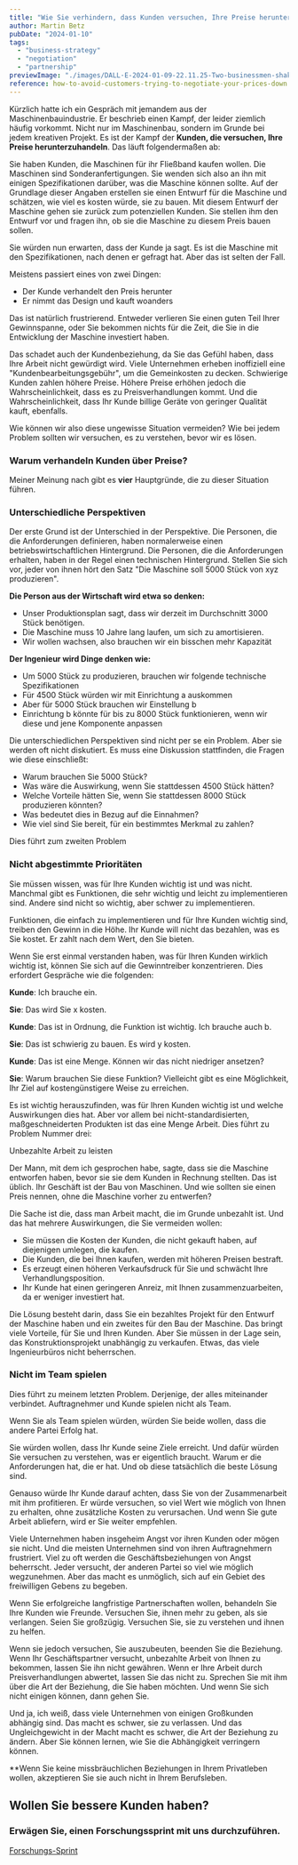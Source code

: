 ```yaml
---
title: "Wie Sie verhindern, dass Kunden versuchen, Ihre Preise herunterzuhandeln"
author: Martin Betz
pubDate: "2024-01-10"
tags:
  - "business-strategy"
  - "negotiation"
  - "partnership"
previewImage: "./images/DALL·E-2024-01-09-22.11.25-Two-businessmen-shaking-hands-symbolizing-their-good-business-partnership.-The-image-is-in-a-watercolor-and-geometric-style-featuring-colors-of-blue.png"
reference: how-to-avoid-customers-trying-to-negotiate-your-prices-down
---
```


Kürzlich hatte ich ein Gespräch mit jemandem aus der Maschinenbauindustrie. Er beschrieb einen Kampf, der leider ziemlich häufig vorkommt. Nicht nur im Maschinenbau, sondern im Grunde bei jedem kreativen Projekt. Es ist der Kampf der **Kunden, die versuchen, Ihre Preise herunterzuhandeln**. Das läuft folgendermaßen ab:

Sie haben Kunden, die Maschinen für ihr Fließband kaufen wollen. Die Maschinen sind Sonderanfertigungen. Sie wenden sich also an ihn mit einigen Spezifikationen darüber, was die Maschine können sollte. Auf der Grundlage dieser Angaben erstellen sie einen Entwurf für die Maschine und schätzen, wie viel es kosten würde, sie zu bauen. Mit diesem Entwurf der Maschine gehen sie zurück zum potenziellen Kunden. Sie stellen ihm den Entwurf vor und fragen ihn, ob sie die Maschine zu diesem Preis bauen sollen.

 Sie würden nun erwarten, dass der Kunde ja sagt. Es ist die Maschine mit den Spezifikationen, nach denen er gefragt hat. Aber das ist selten der Fall.

 Meistens passiert eines von zwei Dingen:

- Der Kunde verhandelt den Preis herunter
- Er nimmt das Design und kauft woanders

Das ist natürlich frustrierend. Entweder verlieren Sie einen guten Teil Ihrer Gewinnspanne, oder Sie bekommen nichts für die Zeit, die Sie in die Entwicklung der Maschine investiert haben.

 Das schadet auch der Kundenbeziehung, da Sie das Gefühl haben, dass Ihre Arbeit nicht gewürdigt wird. Viele Unternehmen erheben inoffiziell eine "Kundenbearbeitungsgebühr", um die Gemeinkosten zu decken. Schwierige Kunden zahlen höhere Preise. Höhere Preise erhöhen jedoch die Wahrscheinlichkeit, dass es zu Preisverhandlungen kommt. Und die Wahrscheinlichkeit, dass Ihr Kunde billige Geräte von geringer Qualität kauft, ebenfalls.

Wie können wir also diese ungewisse Situation vermeiden? Wie bei jedem Problem sollten wir versuchen, es zu verstehen, bevor wir es lösen.

### Warum verhandeln Kunden über Preise?

Meiner Meinung nach gibt es **vier** Hauptgründe, die zu dieser Situation führen.

### Unterschiedliche Perspektiven

Der erste Grund ist der Unterschied in der Perspektive. Die Personen, die die Anforderungen definieren, haben normalerweise einen betriebswirtschaftlichen Hintergrund. Die Personen, die die Anforderungen erhalten, haben in der Regel einen technischen Hintergrund. Stellen Sie sich vor, jeder von ihnen hört den Satz "Die Maschine soll 5000 Stück von xyz produzieren".

 **Die Person aus der Wirtschaft wird etwa so denken:**

- Unser Produktionsplan sagt, dass wir derzeit im Durchschnitt 3000 Stück benötigen.
- Die Maschine muss 10 Jahre lang laufen, um sich zu amortisieren.
- Wir wollen wachsen, also brauchen wir ein bisschen mehr Kapazität

**Der Ingenieur wird Dinge denken wie:**

- Um 5000 Stück zu produzieren, brauchen wir folgende technische Spezifikationen
- Für 4500 Stück würden wir mit Einrichtung a auskommen
- Aber für 5000 Stück brauchen wir Einstellung b
- Einrichtung b könnte für bis zu 8000 Stück funktionieren, wenn wir diese und jene Komponente anpassen

Die unterschiedlichen Perspektiven sind nicht per se ein Problem. Aber sie werden oft nicht diskutiert. Es muss eine Diskussion stattfinden, die Fragen wie diese einschließt:

- Warum brauchen Sie 5000 Stück?
- Was wäre die Auswirkung, wenn Sie stattdessen 4500 Stück hätten?
- Welche Vorteile hätten Sie, wenn Sie stattdessen 8000 Stück produzieren könnten?
- Was bedeutet dies in Bezug auf die Einnahmen?
- Wie viel sind Sie bereit, für ein bestimmtes Merkmal zu zahlen?

 Dies führt zum zweiten Problem

### Nicht abgestimmte Prioritäten

Sie müssen wissen, was für Ihre Kunden wichtig ist und was nicht. Manchmal gibt es Funktionen, die sehr wichtig und leicht zu implementieren sind. Andere sind nicht so wichtig, aber schwer zu implementieren.

Funktionen, die einfach zu implementieren und für Ihre Kunden wichtig sind, treiben den Gewinn in die Höhe. Ihr Kunde will nicht das bezahlen, was es Sie kostet. Er zahlt nach dem Wert, den Sie bieten.

Wenn Sie erst einmal verstanden haben, was für Ihren Kunden wirklich wichtig ist, können Sie sich auf die Gewinntreiber konzentrieren. Dies erfordert Gespräche wie die folgenden:

**Kunde**: Ich brauche ein.

**Sie**: Das wird Sie x kosten.

**Kunde**: Das ist in Ordnung, die Funktion ist wichtig. Ich brauche auch b.

**Sie**: Das ist schwierig zu bauen. Es wird y kosten.

**Kunde**: Das ist eine Menge. Können wir das nicht niedriger ansetzen?

**Sie**: Warum brauchen Sie diese Funktion? Vielleicht gibt es eine Möglichkeit, Ihr Ziel auf kostengünstigere Weise zu erreichen.

Es ist wichtig herauszufinden, was für Ihren Kunden wichtig ist und welche Auswirkungen dies hat. Aber vor allem bei nicht-standardisierten, maßgeschneiderten Produkten ist das eine Menge Arbeit. Dies führt zu Problem Nummer drei:

Unbezahlte Arbeit zu leisten

Der Mann, mit dem ich gesprochen habe, sagte, dass sie die Maschine entworfen haben, bevor sie sie dem Kunden in Rechnung stellten. Das ist üblich. Ihr Geschäft ist der Bau von Maschinen. Und wie sollten sie einen Preis nennen, ohne die Maschine vorher zu entwerfen?

Die Sache ist die, dass man Arbeit macht, die im Grunde unbezahlt ist. Und das hat mehrere Auswirkungen, die Sie vermeiden wollen:

- Sie müssen die Kosten der Kunden, die nicht gekauft haben, auf diejenigen umlegen, die kaufen.
- Die Kunden, die bei Ihnen kaufen, werden mit höheren Preisen bestraft.
- Es erzeugt einen höheren Verkaufsdruck für Sie und schwächt Ihre Verhandlungsposition.
- Ihr Kunde hat einen geringeren Anreiz, mit Ihnen zusammenzuarbeiten, da er weniger investiert hat.

Die Lösung besteht darin, dass Sie ein bezahltes Projekt für den Entwurf der Maschine haben und ein zweites für den Bau der Maschine. Das bringt viele Vorteile, für Sie und Ihren Kunden. Aber Sie müssen in der Lage sein, das Konstruktionsprojekt unabhängig zu verkaufen. Etwas, das viele Ingenieurbüros nicht beherrschen.

### Nicht im Team spielen

 Dies führt zu meinem letzten Problem. Derjenige, der alles miteinander verbindet. Auftragnehmer und Kunde spielen nicht als Team.

 Wenn Sie als Team spielen würden, würden Sie beide wollen, dass die andere Partei Erfolg hat.

Sie würden wollen, dass Ihr Kunde seine Ziele erreicht. Und dafür würden Sie versuchen zu verstehen, was er eigentlich braucht. Warum er die Anforderungen hat, die er hat. Und ob diese tatsächlich die beste Lösung sind.

Genauso würde Ihr Kunde darauf achten, dass Sie von der Zusammenarbeit mit ihm profitieren. Er würde versuchen, so viel Wert wie möglich von Ihnen zu erhalten, ohne zusätzliche Kosten zu verursachen. Und wenn Sie gute Arbeit abliefern, wird er Sie weiter empfehlen.

Viele Unternehmen haben insgeheim Angst vor ihren Kunden oder mögen sie nicht. Und die meisten Unternehmen sind von ihren Auftragnehmern frustriert. Viel zu oft werden die Geschäftsbeziehungen von Angst beherrscht. Jeder versucht, der anderen Partei so viel wie möglich wegzunehmen. Aber das macht es unmöglich, sich auf ein Gebiet des freiwilligen Gebens zu begeben.

Wenn Sie erfolgreiche langfristige Partnerschaften wollen, behandeln Sie Ihre Kunden wie Freunde. Versuchen Sie, ihnen mehr zu geben, als sie verlangen. Seien Sie großzügig. Versuchen Sie, sie zu verstehen und ihnen zu helfen.

Wenn sie jedoch versuchen, Sie auszubeuten, beenden Sie die Beziehung. Wenn Ihr Geschäftspartner versucht, unbezahlte Arbeit von Ihnen zu bekommen, lassen Sie ihn nicht gewähren. Wenn er Ihre Arbeit durch Preisverhandlungen abwertet, lassen Sie das nicht zu. Sprechen Sie mit ihm über die Art der Beziehung, die Sie haben möchten. Und wenn Sie sich nicht einigen können, dann gehen Sie.

Und ja, ich weiß, dass viele Unternehmen von einigen Großkunden abhängig sind. Das macht es schwer, sie zu verlassen. Und das Ungleichgewicht in der Macht macht es schwer, die Art der Beziehung zu ändern. Aber Sie können lernen, wie Sie die Abhängigkeit verringern können.

**Wenn Sie keine missbräuchlichen Beziehungen in Ihrem Privatleben wollen, akzeptieren Sie sie auch nicht in Ihrem Berufsleben.



## Wollen Sie bessere Kunden haben?

### Erwägen Sie, einen Forschungssprint mit uns durchzuführen.

[Forschungs-Sprint](/leistungen/customer-research-sprints/)
